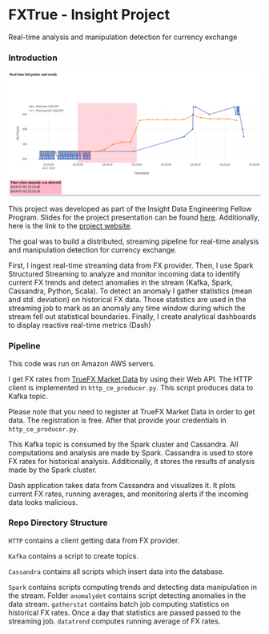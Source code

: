 # FXTrue - Insight Project

Real-time analysis and manipulation detection for currency exchange

### Introduction

![Web app screenshot](https://github.com/epishova/FXTrue-Insight-Project/blob/master/dash_app_screenshot.png "Screenshot")

This project was developed as part of the Insight Data Engineering Fellow Program. Slides for the project presentation can be found [here](https://tinyurl.com/fxtrue-slides). Additionally, here is the link to the [project website](https://tinyurl.com/fxtrue).  

The goal was to build a distributed, streaming pipeline for real-time analysis and manipulation detection for currency exchange.

First, I ingest real-time streaming data from FX provider. Then, I use Spark Structured Streaming to analyze and monitor incoming data to identify current FX trends and detect anomalies in the stream (Kafka, Spark, Cassandra, Python, Scala). To detect an anomaly I gather statistics (mean and std. deviation) on historical FX data. Those statistics are used in the streaming job to mark as an anomaly any time window during which the stream fell out statistical boundaries. Finally, I create analytical dashboards to display reactive real-time metrics (Dash)

### Pipeline

This code was run on Amazon AWS servers. 

I get FX rates from [TrueFX Market Data](https://www.truefx.com/?page=frontpage) by using their Web API. The HTTP client is implemented in `http_ce_producer.py`. This script produces data to Kafka topic.

Please note that you need to register at TrueFX Market Data in order to get data. The registration is free. After that provide your credentials in `http_ce_producer.py`.

This Kafka topic is consumed by the Spark cluster and Cassandra. All computations and analysis are made by Spark. Cassandra is used to store FX rates for historical analysis. Additionally, it stores the results of analysis made by the Spark cluster.

Dash application takes data from Cassandra and visualizes it. It plots current FX rates, running averages, and monitoring alerts if the incoming data looks malicious.

### Repo Directory Structure

`HTTP` contains a client getting data from FX provider.

`Kafka` contains a script to create topics.

`Cassandra` contains all scripts which insert data into the database. 

`Spark` contains scripts computing trends and detecting data manipulation in the stream. Folder `anomalydet` contains script detecting anomalies in the data stream. `gatherstat` contains batch job computing statistics on historical FX rates. Once a day that statistics are passed passed to the streaming job. `datatrend` computes running average of FX rates.
